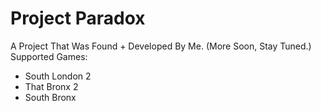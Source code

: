 # Project Paradox
A Project That Was Found + Developed By Me.
(More Soon, Stay Tuned.)
Supported Games:
- South London 2
- That Bronx 2
- South Bronx

